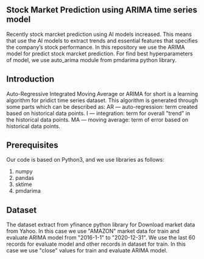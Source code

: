 ## Stock Market Prediction using ARIMA time series model
Recently stock marcket prediction using AI models increased.
This means that use the AI models to extract trends and essential features that specifies the company’s stock performance.
In this repository we use the ARIMA model for predict stock marcket prediction.
For find best hyperparameters of model, we use auto_arima module from pmdarima python library.

## Introduction
Auto-Regressive Integrated Moving Average or ARIMA for short is a learning algorithm for pridict time series dataset.
This algorithm is generated through some parts which can be described as:
AR — auto-regression: term created based on historical data points.
I — integration: term for overall "trend" in the historical data points.
MA — moving average: term of error based on historical data points.

## Prerequisites
Our code is based on Python3, and we use libraries as follows:
1. numpy
2. pandas
3. sktime
4. pmdarima

## Dataset
The dataset extract from yfinance python library for Download market data from Yahoo.
In this case we use "AMAZON" market data for train and evaluate ARIMA model from "2016-1-1" to "2020-12-31".
We use the last 60 records for evaluate model and other records in dataset for train.
In this case we use "close" values for train and evaluate ARIMA model.
